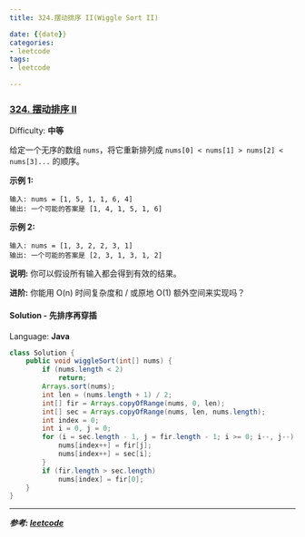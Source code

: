 ```yaml
---
title: 324.摆动排序 II(Wiggle Sort II)

date: {{date}}
categories:
- leetcode
tags:
- leetcode

---
```

### [324\. 摆动排序 II](https://leetcode-cn.com/problems/wiggle-sort-ii/)

Difficulty: **中等**


给定一个无序的数组 `nums`，将它重新排列成 `nums[0] < nums[1] > nums[2] < nums[3]...` 的顺序。

**示例 1:**

```
输入: nums = [1, 5, 1, 1, 6, 4]
输出: 一个可能的答案是 [1, 4, 1, 5, 1, 6]
```

**示例 2:**

```
输入: nums = [1, 3, 2, 2, 3, 1]
输出: 一个可能的答案是 [2, 3, 1, 3, 1, 2]
```

**说明:**
你可以假设所有输入都会得到有效的结果。

**进阶:**
你能用 O(n) 时间复杂度和 / 或原地 O(1) 额外空间来实现吗？


#### Solution - 先排序再穿插

Language: **Java**

```java
class Solution {
    public void wiggleSort(int[] nums) {
        if (nums.length < 2)
            return;
        Arrays.sort(nums);
        int len = (nums.length + 1) / 2;
        int[] fir = Arrays.copyOfRange(nums, 0, len);
        int[] sec = Arrays.copyOfRange(nums, len, nums.length);
        int index = 0;
        int i = 0, j = 0;
        for (i = sec.length - 1, j = fir.length - 1; i >= 0; i--, j--) {
            nums[index++] = fir[j];
            nums[index++] = sec[i];
        }
        if (fir.length > sec.length)
            nums[index] = fir[0];
    }
}
```

---
***参考:
[leetcode](https://leetcode-cn.com/problems/wiggle-sort-ii/submissions/)***

